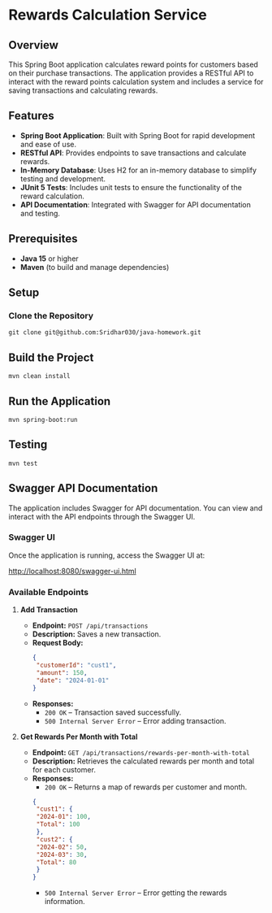 # Rewards Calculation Service

## Overview

This Spring Boot application calculates reward points for customers based on their purchase transactions. The application provides a RESTful API to interact with the reward points calculation system and includes a service for saving transactions and calculating rewards.

## Features

- **Spring Boot Application**: Built with Spring Boot for rapid development and ease of use.
- **RESTful API**: Provides endpoints to save transactions and calculate rewards.
- **In-Memory Database**: Uses H2 for an in-memory database to simplify testing and development.
- **JUnit 5 Tests**: Includes unit tests to ensure the functionality of the reward calculation.
- **API Documentation**: Integrated with Swagger for API documentation and testing.

## Prerequisites

- **Java 15** or higher
- **Maven** (to build and manage dependencies)

## Setup

### Clone the Repository
```git clone git@github.com:Sridhar030/java-homework.git```

## Build the Project
```mvn clean install```

## Run the Application
```mvn spring-boot:run```

## Testing
```mvn test```

## Swagger API Documentation

The application includes Swagger for API documentation. You can view and interact with the API endpoints through the Swagger UI.

### Swagger UI

Once the application is running, access the Swagger UI at:

[http://localhost:8080/swagger-ui.html](http://localhost:8080/swagger-ui.html)

### Available Endpoints

1. **Add Transaction**
    - **Endpoint:** `POST /api/transactions`
    - **Description:** Saves a new transaction.
    - **Request Body:**
      ```json
      {
       "customerId": "cust1",
       "amount": 150,
       "date": "2024-01-01"
      }
      ```
    - **Responses:**
        - `200 OK` – Transaction saved successfully.
        - `500 Internal Server Error` – Error adding transaction.

2. **Get Rewards Per Month with Total**
    - **Endpoint:** `GET /api/transactions/rewards-per-month-with-total`
    - **Description:** Retrieves the calculated rewards per month and total for each customer.
    - **Responses:**
      - `200 OK` – Returns a map of rewards per customer and month.
       ```json
       {
        "cust1": {
        "2024-01": 100,
        "Total": 100
        },
        "cust2": {
        "2024-02": 50,
        "2024-03": 30,
        "Total": 80
        }
       }
       ```
      - `500 Internal Server Error` – Error getting the rewards information.
